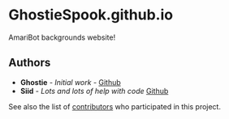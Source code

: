 # GhostieSpook.github.io
AmariBot backgrounds website!

## Authors

* **Ghostie** - *Initial work* - [Github](https://github.com/GhostieSpook)
* **Siid** - *Lots and lots of help with code* [Github](https://github.com/x-Siid-x)

See also the list of [contributors](https://github.com/GhostieSpook/GhostieSpook.github.io/contributors) who participated in this project.
